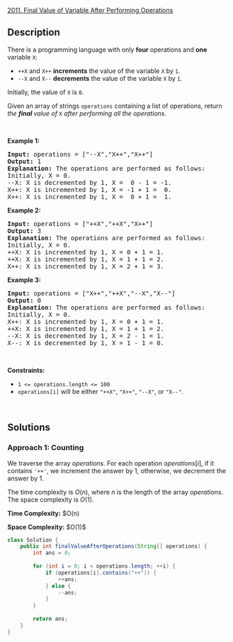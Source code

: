 <!-- problem:start -->

[2011. Final Value of Variable After Performing Operations](https://leetcode.com/problems/final-value-of-variable-after-performing-operations)

## Description

<!-- description:start -->

<p>There is a programming language with only <strong>four</strong> operations and <strong>one</strong> variable <code>X</code>:</p>

<ul>
	<li><code>++X</code> and <code>X++</code> <strong>increments</strong> the value of the variable <code>X</code> by <code>1</code>.</li>
	<li><code>--X</code> and <code>X--</code> <strong>decrements</strong> the value of the variable <code>X</code> by <code>1</code>.</li>
</ul>

<p>Initially, the value of <code>X</code> is <code>0</code>.</p>

<p>Given an array of strings <code>operations</code> containing a list of operations, return <em>the <strong>final </strong>value of </em><code>X</code> <em>after performing all the operations</em>.</p>
<p>&nbsp;</p>

<p><strong class="example">Example 1:</strong></p>
<pre>
<strong>Input:</strong> operations = [&quot;--X&quot;,&quot;X++&quot;,&quot;X++&quot;]
<strong>Output:</strong> 1
<strong>Explanation:</strong>&nbsp;The operations are performed as follows:
Initially, X = 0.
--X: X is decremented by 1, X =  0 - 1 = -1.
X++: X is incremented by 1, X = -1 + 1 =  0.
X++: X is incremented by 1, X =  0 + 1 =  1.
</pre>

<p><strong class="example">Example 2:</strong></p>
<pre>
<strong>Input:</strong> operations = [&quot;++X&quot;,&quot;++X&quot;,&quot;X++&quot;]
<strong>Output:</strong> 3
<strong>Explanation: </strong>The operations are performed as follows:
Initially, X = 0.
++X: X is incremented by 1, X = 0 + 1 = 1.
++X: X is incremented by 1, X = 1 + 1 = 2.
X++: X is incremented by 1, X = 2 + 1 = 3.
</pre>

<p><strong class="example">Example 3:</strong></p>
<pre>
<strong>Input:</strong> operations = [&quot;X++&quot;,&quot;++X&quot;,&quot;--X&quot;,&quot;X--&quot;]
<strong>Output:</strong> 0
<strong>Explanation:</strong>&nbsp;The operations are performed as follows:
Initially, X = 0.
X++: X is incremented by 1, X = 0 + 1 = 1.
++X: X is incremented by 1, X = 1 + 1 = 2.
--X: X is decremented by 1, X = 2 - 1 = 1.
X--: X is decremented by 1, X = 1 - 1 = 0.
</pre>
<p>&nbsp;</p>

<p><strong>Constraints:</strong></p>
<ul>
    <li><code>1 &lt;= operations.length &lt;= 100</code></li>
    <li><code>operations[i]</code> will be either <code>&quot;++X&quot;</code>, <code>&quot;X++&quot;</code>, <code>&quot;--X&quot;</code>, or <code>&quot;X--&quot;</code>.</li>
</ul>
<p>&nbsp;</p>

<!-- description:end -->

## Solutions

<!-- solution:start -->

### **Approach 1: Counting**

We traverse the array $\textit{operations}$. For each operation $\textit{operations}[i]$, if it contains `'++'`, we increment the answer by $1$, otherwise, we decrement the answer by $1$.

The time complexity is $O(n)$, where $n$ is the length of the array $\textit{operations}$. The space complexity is $O(1)$.

<p><strong>Time Complexity:</strong> $O(n)</p>
<p><strong>Space Complexity:</strong> $O(1)$</p>

<!-- tabs:start -->

```java
class Solution {
    public int finalValueAfterOperations(String[] operations) {
        int ans = 0;
        
        for (int i = 0; i < operations.length; ++i) {
            if (operations[i].contains("++")) {
                ++ans;
            } else {
                --ans;
            }
        }
        
        return ans;
    }
}
```

<!-- tabs:end -->

<!-- solution:end -->

<!-- problem:end -->